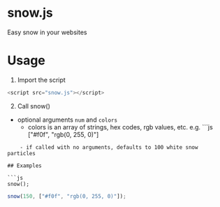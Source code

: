 # snow.js

Easy snow in your websites

# Usage
1. Import the script
```js
<script src="snow.js"></script>
```
2. Call snow()
  - optional arguments ```num``` and ```colors```
    - colors is an array of strings, hex codes, rgb values, etc.   e.g. ```js 
["#f0f", "rgb(0, 255, 0)"]
```
    - if called with no arguments, defaults to 100 white snow particles
    
## Examples

```js 
snow();
```

```js 
snow(150, ["#f0f", "rgb(0, 255, 0)"]);
```
